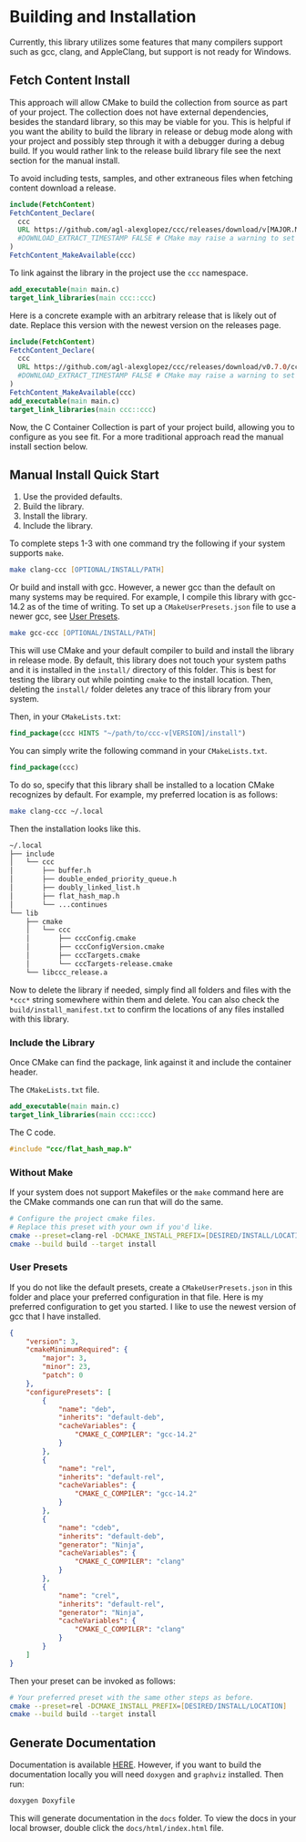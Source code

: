 # Building and Installation

Currently, this library utilizes some features that many compilers support such as gcc, clang, and AppleClang, but support is not ready for Windows.

## Fetch Content Install

This approach will allow CMake to build the collection from source as part of your project. The collection does not have external dependencies, besides the standard library, so this may be viable for you. This is helpful if you want the ability to build the library in release or debug mode along with your project and possibly step through it with a debugger during a debug build. If you would rather link to the release build library file see the next section for the manual install.

To avoid including tests, samples, and other extraneous files when fetching content download a release.

```cmake
include(FetchContent)
FetchContent_Declare(
  ccc
  URL https://github.com/agl-alexglopez/ccc/releases/download/v[MAJOR.MINOR.PATCH]/v[MAJOR.MINOR.PATCH].zip
  #DOWNLOAD_EXTRACT_TIMESTAMP FALSE # CMake may raise a warning to set this. If so, uncomment and set.
)
FetchContent_MakeAvailable(ccc)
```

To link against the library in the project use the `ccc` namespace.

```cmake
add_executable(main main.c)
target_link_libraries(main ccc::ccc)
```

Here is a concrete example with an arbitrary release that is likely out of date. Replace this version with the newest version on the releases page.

```cmake
include(FetchContent)
FetchContent_Declare(
  ccc
  URL https://github.com/agl-alexglopez/ccc/releases/download/v0.7.0/ccc-v0.7.0.zip
  #DOWNLOAD_EXTRACT_TIMESTAMP FALSE # CMake may raise a warning to set this. If so, uncomment and set.
)
FetchContent_MakeAvailable(ccc)
add_executable(main main.c)
target_link_libraries(main ccc::ccc)
```

Now, the C Container Collection is part of your project build, allowing you to configure as you see fit. For a more traditional approach read the manual install section below.

## Manual Install Quick Start

1. Use the provided defaults.
2. Build the library.
3. Install the library.
4. Include the library.

To complete steps 1-3 with one command try the following if your system supports `make`.

```zsh
make clang-ccc [OPTIONAL/INSTALL/PATH]
```

Or build and install with gcc. However, a newer gcc than the default on many systems may be required. For example, I compile this library with gcc-14.2 as of the time of writing. To set up a `CMakeUserPresets.json` file to use a newer gcc, see [User Presets](#user-presets).

```zsh
make gcc-ccc [OPTIONAL/INSTALL/PATH]
```

This will use CMake and your default compiler to build and install the library in release mode. By default, this library does not touch your system paths and it is installed in the `install/` directory of this folder. This is best for testing the library out while pointing `cmake` to the install location. Then, deleting the `install/` folder deletes any trace of this library from your system.

Then, in your `CMakeLists.txt`:

```cmake
find_package(ccc HINTS "~/path/to/ccc-v[VERSION]/install")
```

You can simply write the following command in your `CMakeLists.txt`.

```cmake
find_package(ccc)
```

To do so, specify that this library shall be installed to a location CMake recognizes by default. For example, my preferred location is as follows:

```zsh
make clang-ccc ~/.local
```

Then the installation looks like this.

```txt
~/.local
├── include
│   └── ccc
│       ├── buffer.h
│       ├── double_ended_priority_queue.h
│       ├── doubly_linked_list.h
│       ├── flat_hash_map.h
│       └── ...continues
└── lib
    ├── cmake
    │   └── ccc
    │       ├── cccConfig.cmake
    │       ├── cccConfigVersion.cmake
    │       ├── cccTargets.cmake
    │       └── cccTargets-release.cmake
    └── libccc_release.a
```

Now to delete the library if needed, simply find all folders and files with the `*ccc*` string somewhere within them and delete. You can also check the `build/install_manifest.txt` to confirm the locations of any files installed with this library.

### Include the Library

Once CMake can find the package, link against it and include the container header.

The `CMakeLists.txt` file.

```cmake
add_executable(main main.c)
target_link_libraries(main ccc::ccc)
```

The C code.

```.c
#include "ccc/flat_hash_map.h"
```

### Without Make

If your system does not support Makefiles or the `make` command here are the CMake commands one can run that will do the same.

```zsh
# Configure the project cmake files.
# Replace this preset with your own if you'd like.
cmake --preset=clang-rel -DCMAKE_INSTALL_PREFIX=[DESIRED/INSTALL/LOCATION]
cmake --build build --target install
```

### User Presets

If you do not like the default presets, create a `CMakeUserPresets.json` in this folder and place your preferred configuration in that file. Here is my preferred configuration to get you started. I like to use the newest version of gcc that I have installed.

```json
{
    "version": 3,
    "cmakeMinimumRequired": {
        "major": 3,
        "minor": 23,
        "patch": 0
    },
    "configurePresets": [
        {
            "name": "deb",
            "inherits": "default-deb",
            "cacheVariables": {
                "CMAKE_C_COMPILER": "gcc-14.2"
            }
        },
        {
            "name": "rel",
            "inherits": "default-rel",
            "cacheVariables": {
                "CMAKE_C_COMPILER": "gcc-14.2"
            }
        },
        {
            "name": "cdeb",
            "inherits": "default-deb",
            "generator": "Ninja",
            "cacheVariables": {
                "CMAKE_C_COMPILER": "clang"
            }
        },
        {
            "name": "crel",
            "inherits": "default-rel",
            "generator": "Ninja",
            "cacheVariables": {
                "CMAKE_C_COMPILER": "clang"
            }
        }
    ]
}
```

Then your preset can be invoked as follows:

```zsh
# Your preferred preset with the same other steps as before.
cmake --preset=rel -DCMAKE_INSTALL_PREFIX=[DESIRED/INSTALL/LOCATION]
cmake --build build --target install
```

## Generate Documentation

Documentation is available [HERE](https://agl-alexglopez.github.io/ccc/). However, if you want to build the documentation locally you will need `doxygen` and `graphviz` installed. Then run:

```zsh
doxygen Doxyfile
```

This will generate documentation in the `docs` folder. To view the docs in your local browser, double click the `docs/html/index.html` file.
